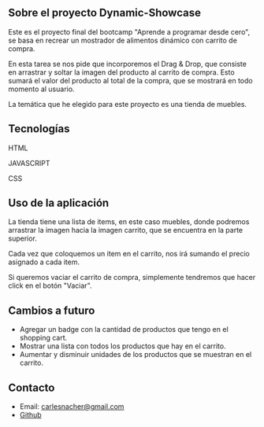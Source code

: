 

## Sobre el proyecto Dynamic-Showcase


Este es el proyecto final del bootcamp "Aprende a programar desde cero", se basa en recrear un mostrador de alimentos dinámico con carrito de compra. 

En esta tarea se nos pide que incorporemos el Drag & Drop, que consiste en arrastrar y soltar la imagen del producto al carrito de compra. Esto sumará el valor del producto al total de la compra, que se mostrará en todo momento al usuario.

La temática que he elegido para este proyecto es una tienda de muebles.

## Tecnologías

HTML

JAVASCRIPT

CSS

## Uso de la aplicación

La tienda tiene una lista de items, en este caso muebles, donde podremos arrastrar la imagen hacia la imagen carrito, que se encuentra en la parte superior.

Cada vez que coloquemos un item en el carrito, nos irá sumando el precio asignado a cada item.

Si queremos vaciar el carrito de compra, simplemente tendremos que hacer click en el botón "Vaciar".


## Cambios a futuro

- Agregar un badge con la cantidad de productos que tengo en el shopping cart.
- Mostrar una lista con todos los productos que hay en el carrito.
- Aumentar y disminuir unidades de los productos que se muestran en el carrito.


## Contacto

- Email: carlesnacher@gmail.com
- [Github](https://github.com/carlesnacher)
